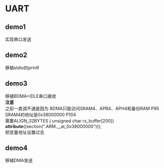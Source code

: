 # UART  

## demo1

实现串口发送  

## demo2  

移植stdio的printf  

## demo3  

移植BDMA+IDLE串口接收  
**注意**  
之前一直调不通是因为 BDMA只能访问SRAM4、APB4、APH4和备份RAM P95  
SRAM4的地址是0x38000000 P104  
需要ALIGN_32BYTES ( unsigned char   rx_buffer[200]) __attribute__((section(".ARM.__at_0x38000000")));  
把变量地址设置过去  

## demo4

移植DMA发送  

